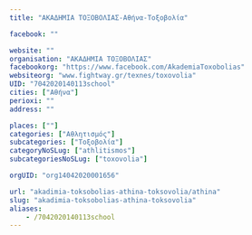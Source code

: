 ```yaml
---
title: "ΑΚΑΔΗΜΙΑ ΤΟΞΟΒΟΛΙΑΣ-Αθήνα-Τοξοβολία"

facebook: ""

website: ""
organisation: "ΑΚΑΔΗΜΙΑ ΤΟΞΟΒΟΛΙΑΣ"
facebookorg: "https://www.facebook.com/AkademiaToxobolias"
websiteorg: "www.fightway.gr/texnes/toxovolia"
UID: "7042020140113school"
cities: ["Αθήνα"]
perioxi: ""
address: ""

places: [""]
categories: ["Αθλητισμός"]
subcategories: ["Τοξοβολία"]
categoryNoSLug: ["athlitismos"]
subcategoriesNoSLug: ["toxovolia"]

orgUID: "org14042020001656"

url: "akadimia-toksobolias-athina-toksovolia/athina"
slug: "akadimia-toksobolias-athina-toksovolia"
aliases:
    - /7042020140113school
---
```





